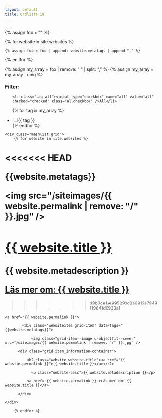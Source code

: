 ```yaml
---
layout: default
title: Ordlista 19

---
```


<div style="width: 100%;">


<div class="filter-row">

{% assign foo = "" %}

{% for website in site.websites %}

    {% assign foo = foo | append: website.metatags | append:"," %}

{% endfor %}

{% assign my_array = foo | remove: " " | split: "," %}
{% assign my_array = my_array | uniq %}
<h3>Filter:</h3>
<ul class="tagfilter">

	<li class="tag-all"><input type="checkbox" name="all" value="all" checked="checked" class="allcheckbox" />All</li>
{% for tag in my_array %}
	<li class="tag-button"><input type="checkbox" name="{{ tag }}" value="{{ tag }}" class="filtercheckbox" /><span>{{ tag }}</span></li>
{% endfor %}
</ul>
</div>

	<div class="mainlist grid">
		{% for website in site.websites %}
<<<<<<< HEAD
		 	<div class="websiteitem" data-tags="{{website.metatags}}">
		 		<p>{{website.metatags}}</p>
		 		<img src="/siteimages/{{ website.permalink | remove: "/" }}.jpg" />
		      <h2 class="website"><a href="{{ website.permalink }}">{{ website.title }}</a></h2>
		        <p>{{ website.metadescription }}</p>
		      <a href="{{ website.permalink }}">Läs mer om: {{ website.title }}</a>
		 	</div>
=======
>>>>>>> d8b3ce1ae995293c2a6813a7849119641d0933a1

    <a href="{{ website.permalink }}">

		 	<div class="websiteitem grid-item" data-tags="{{website.metatags}}">

		 		<img class="grid-item--image u-objectfit--cover" src="/siteimages/{{ website.permalink | remove: "/" }}.jpg" />

          <div class="grid-item_information-container">

  		      <h2 class="website website-title"><a href="{{ website.permalink }}">{{ website.title }}</a></h2>

  		        <p class="website-desc">{{ website.metadescription }}</p>

  		      <a href="{{ website.permalink }}">Läs mer om: {{ website.title }}</a>

          </div>

 	</div>

		{% endfor %}

